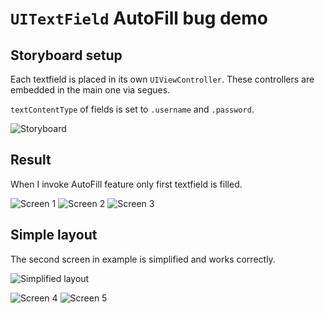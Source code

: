 # `UITextField` AutoFill bug demo

## Storyboard setup

Each textfield is placed in its own `UIViewController`. These controllers are embedded in the main one via segues.

`textContentType` of fields is set to `.username` and `.password`.

![Storyboard][storyboard]

## Result

When I invoke AutoFill feature only first textfield is filled.

![Screen 1][screen1]
![Screen 2][screen2]
![Screen 3][screen3]

## Simple layout

The second screen in example is simplified and works correctly.

![Simplified layout][simplified]

![Screen 4][screen4]
![Screen 5][screen5]


[storyboard]: https://raw.githubusercontent.com/silvansky/AutoFillTest/main/Images/storyboard.png
[simplified]: https://raw.githubusercontent.com/silvansky/AutoFillTest/main/Images/simplified.png
[screen1]: https://raw.githubusercontent.com/silvansky/AutoFillTest/main/Images/screen1.png
[screen2]: https://raw.githubusercontent.com/silvansky/AutoFillTest/main/Images/screen2.png
[screen3]: https://raw.githubusercontent.com/silvansky/AutoFillTest/main/Images/screen3.png
[screen4]: https://raw.githubusercontent.com/silvansky/AutoFillTest/main/Images/screen4.png
[screen5]: https://raw.githubusercontent.com/silvansky/AutoFillTest/main/Images/screen5.png
